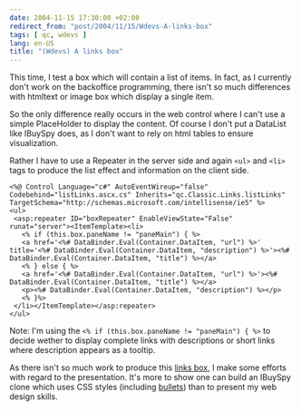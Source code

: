 ```yaml
---
date: 2004-11-15 17:30:00 +02:00
redirect_from: "post/2004/11/15/Wdevs-A-links-box"
tags: [ qc, wdevs ]
lang: en-US
title: "(Wdevs) A links box"
---
```


This time, I test a box which will contain a list of items. In fact, as I
currently don't work on the backoffice programming, there isn't so much
differences with htmltext or image box which display a single item.

So the only difference really occurs in the web control where I can't use a
simple PlaceHolder to display the content. Of course I don't put a DataList
like IBuySpy does, as I don't want to rely on html tables to ensure
visualization.

Rather I have to use a Repeater in the server side and again
`<ul>` and `<li>` tags to produce the list
effect and information on the client side.

```
<%@ Control Language="c#" AutoEventWireup="false" Codebehind="listLinks.ascx.cs" Inherits="qc.Classic.Links.listLinks" TargetSchema="http://schemas.microsoft.com/intellisense/ie5" %>
<ul>
 <asp:repeater ID="boxRepeater" EnableViewState="False" runat="server"><ItemTemplate><li>
   <% if (this.box.paneName != "paneMain") { %>
   <a href='<%# DataBinder.Eval(Container.DataItem, "url") %>' title='<%# DataBinder.Eval(Container.DataItem, "description") %>'><%# DataBinder.Eval(Container.DataItem, "title") %></a>
   <% } else { %>
   <a href='<%# DataBinder.Eval(Container.DataItem, "url") %>'><%# DataBinder.Eval(Container.DataItem, "title") %></a>
   <p><%# DataBinder.Eval(Container.DataItem, "description") %></p>
   <% }%>
 </li></ItemTemplate></asp:repeater>
</ul>
```

Note: I'm using the `<% if (this.box.paneName !=
"paneMain") { %>` to decide wether to display complete links with
descriptions or short links where description appears as a tooltip.

As there isn't so much work to produce this [
links box](http://web.archive.org/web/20041215050806/http://michel.monoforge.com/default.aspx?idScreen=links), I make some efforts with regard to the presentation. It's more
to show one can build an IBuySpy clone which uses CSS styles (including
[bullets](http://www.stylegala.com/features/bulletmadness/)) than to
present my web design skills.
